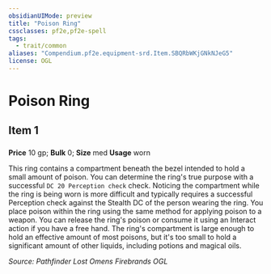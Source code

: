 ```yaml
---
obsidianUIMode: preview
title: "Poison Ring"
cssclasses: pf2e,pf2e-spell
tags:
  - trait/common
aliases: "Compendium.pf2e.equipment-srd.Item.SBQRbWKjGNkNJeG5"
license: OGL
---
```

# Poison Ring
## Item 1
### 


**Price** 10 gp; 
**Bulk** 0; **Size** med
**Usage** worn

This ring contains a compartment beneath the bezel intended to hold a small amount of poison. You can determine the ring's true purpose with a successful `DC 20 Perception check` check. Noticing the compartment while the ring is being worn is more difficult and typically requires a successful Perception check against the Stealth DC of the person wearing the ring. You place poison within the ring using the same method for applying poison to a weapon. You can release the ring's poison or consume it using an Interact action if you have a free hand. The ring's compartment is large enough to hold an effective amount of most poisons, but it's too small to hold a significant amount of other liquids, including potions and magical oils.

*Source: Pathfinder Lost Omens Firebrands*
*OGL*